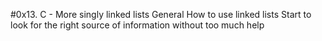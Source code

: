 #0x13. C - More singly linked lists
General
How to use linked lists
Start to look for the right source of information without too much help
